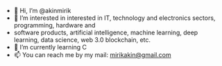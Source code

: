 - 👋 Hi, I’m @akinmirik
- 👀 I’m interested in interested in IT, technology and electronics sectors, programming, hardware and
- software products, artificial intelligence, machine learning, deep learning, data science, web 3.0 blockchain, etc.
- 🌱 I’m currently learning C
- 📫 You can reach me by my mail: mirikakin@gmail.com

<!---
akinmirik/akinmirik is a ✨ special ✨ repository because its `README.md` (this file) appears on your GitHub profile.
You can click the Preview link to take a look at your changes.
--->
